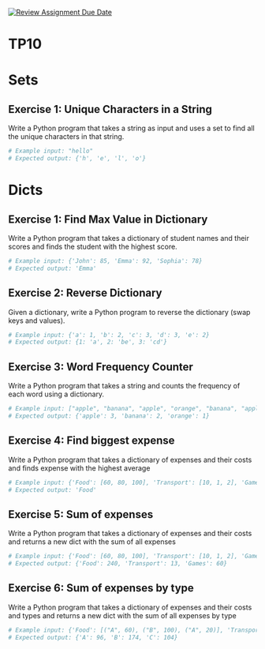 [![Review Assignment Due Date](https://classroom.github.com/assets/deadline-readme-button-22041afd0340ce965d47ae6ef1cefeee28c7c493a6346c4f15d667ab976d596c.svg)](https://classroom.github.com/a/rJhSd3l4)
# TP10

# Sets

## Exercise 1: Unique Characters in a String

Write a Python program that takes a string as input and uses a set to find all the unique characters in that string.

```python
# Example input: "hello"
# Expected output: {'h', 'e', 'l', 'o'}
```

# Dicts

## Exercise 1: Find Max Value in Dictionary
Write a Python program that takes a dictionary of student names and their scores and finds the student with the highest score.

```python
# Example input: {'John': 85, 'Emma': 92, 'Sophia': 78}
# Expected output: 'Emma'
```

## Exercise 2: Reverse Dictionary
Given a dictionary, write a Python program to reverse the dictionary (swap keys and values).

```python
# Example input: {'a': 1, 'b': 2, 'c': 3, 'd': 3, 'e': 2}
# Expected output: {1: 'a', 2: 'be', 3: 'cd'}
```

## Exercise 3: Word Frequency Counter
Write a Python program that takes a string and counts the frequency of each word using a dictionary.

```python
# Example input: ["apple", "banana", "apple", "orange", "banana", "apple"]
# Expected output: {'apple': 3, 'banana': 2, 'orange': 1}
```

## Exercise 4: Find biggest expense
Write a Python program that takes a dictionary of expenses and their costs and finds expense with the highest average 

```python
# Example input: {'Food': [60, 80, 100], 'Transport': [10, 1, 2], 'Games': [10, 20, 30]}
# Expected output: 'Food'
```

## Exercise 5: Sum of expenses
Write a Python program that takes a dictionary of expenses and their costs and returns a new dict with the sum of all expenses 

```python
# Example input: {'Food': [60, 80, 100], 'Transport': [10, 1, 2], 'Games': [10, 20, 30]}
# Expected output: {'Food': 240, 'Transport': 13, 'Games': 60}
```

## Exercise 6: Sum of expenses by type
Write a Python program that takes a dictionary of expenses and their costs and types and returns a new dict with the sum of all expenses by type

```python
# Example input: {'Food': [("A", 60), ("B", 100), ("A", 20)], 'Transport': [("A", 10), ("B", 50), ("C", 5)], 'Games': [("A", 6), ("B", 24), ("C", 99)]}
# Expected output: {'A': 96, 'B': 174, 'C': 104}
```
